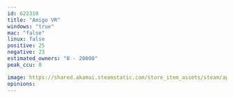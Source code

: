 ```yaml
---
id: 622310
title: "Amigo VR"
windows: "true"
mac: "false"
linux: false
positive: 25
negative: 23
estimated_owners: "0 - 20000"
peak_ccu: 0

image: https://shared.akamai.steamstatic.com/store_item_assets/steam/apps/622310/header.jpg?t=1503695909
opinions:
---
```

